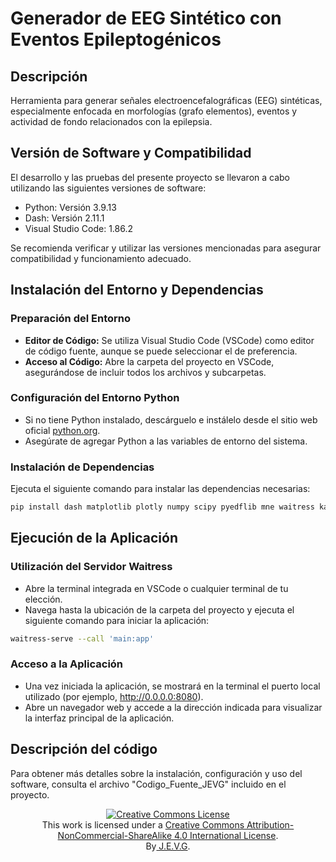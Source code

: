 # Generador de EEG Sintético con Eventos Epileptogénicos

## Descripción
Herramienta para generar señales electroencefalográficas (EEG) sintéticas, especialmente enfocada en morfologías (grafo elementos), eventos y actividad de fondo relacionados con la epilepsia.

## Versión de Software y Compatibilidad
El desarrollo y las pruebas del presente proyecto se llevaron a cabo utilizando las siguientes versiones de software:

- Python: Versión 3.9.13
- Dash: Versión 2.11.1
- Visual Studio Code: 1.86.2

Se recomienda verificar y utilizar las versiones mencionadas para asegurar compatibilidad y funcionamiento adecuado.

## Instalación del Entorno y Dependencias

### Preparación del Entorno
- **Editor de Código:** Se utiliza Visual Studio Code (VSCode) como editor de código fuente, aunque se puede seleccionar el de preferencia.
- **Acceso al Código:** Abre la carpeta del proyecto en VSCode, asegurándose de incluir todos los archivos y subcarpetas.

### Configuración del Entorno Python
- Si no tiene Python instalado, descárguelo e instálelo desde el sitio web oficial [python.org](https://www.python.org/).
- Asegúrate de agregar Python a las variables de entorno del sistema.

### Instalación de Dependencias
Ejecuta el siguiente comando para instalar las dependencias necesarias:

```bash
pip install dash matplotlib plotly numpy scipy pyedflib mne waitress kaleido -U
```


## Ejecución de la Aplicación

### Utilización del Servidor Waitress

- Abre la terminal integrada en VSCode o cualquier terminal de tu elección.
- Navega hasta la ubicación de la carpeta del proyecto y ejecuta el siguiente comando para iniciar la aplicación:

```bash
waitress-serve --call 'main:app'
```

### Acceso a la Aplicación

- Una vez iniciada la aplicación, se mostrará en la terminal el puerto local utilizado (por ejemplo, http://0.0.0.0:8080).
- Abre un navegador web y accede a la dirección indicada para visualizar la interfaz principal de la aplicación.

## Descripción del código
Para obtener más detalles sobre la instalación, configuración y uso del software, consulta el archivo "Codigo_Fuente_JEVG" incluido en el proyecto.



<p align="center">
<a rel="license" href="http://creativecommons.org/licenses/by-nc-sa/4.0/"><img alt="Creative Commons License" style="border-width:0" src="https://i.creativecommons.org/l/by-nc-sa/4.0/88x31.png" /></a><br />This work is licensed under a <a rel="license" href="http://creativecommons.org/licenses/by-nc-sa/4.0/">Creative Commons Attribution-NonCommercial-ShareAlike 4.0 International License</a>.
<a rel="license" href="https://github.com/JoseEmmanuelVG"></a><br />By<a rel="license" href="https://github.com/JoseEmmanuelVG">   J.E.V.G</a>.
</p>
